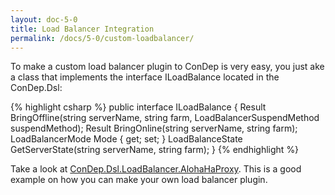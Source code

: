```yaml
---
layout: doc-5-0
title: Load Balancer Integration
permalink: /docs/5-0/custom-loadbalancer/
---
```


To make a custom load balancer plugin to ConDep is very easy, you just ake a class that implements the interface ILoadBalance located in the ConDep.Dsl:

{% highlight csharp %}
public interface ILoadBalance
{
    Result BringOffline(string serverName, string farm, LoadBalancerSuspendMethod suspendMethod);
    Result BringOnline(string serverName, string farm);
    LoadBalancerMode Mode { get; set; }
    LoadBalanceState GetServerState(string serverName, string farm);
}
{% endhighlight %}

Take a look at [ConDep.Dsl.LoadBalancer.AlohaHaProxy](https://github.com/condep/condep-loadbalancer-haproxy). This is a good example on how you can make your own load balancer plugin.